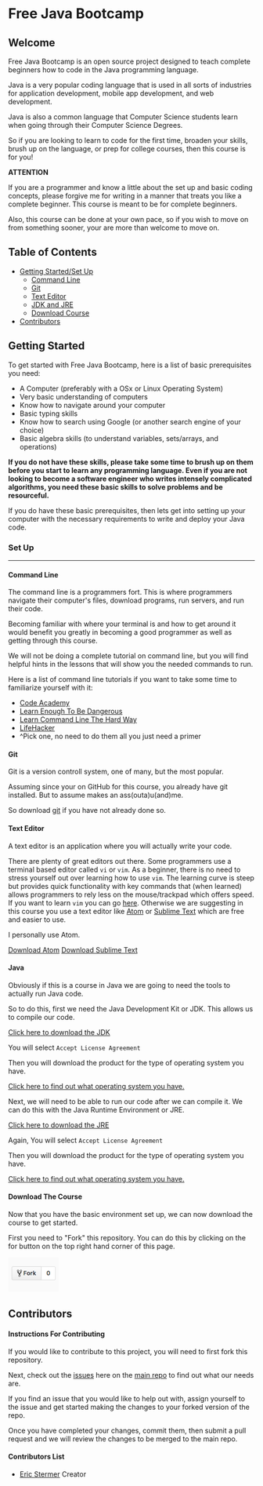 # Free Java Bootcamp

## Welcome

Free Java Bootcamp is an open source project designed to teach complete beginners how to code in the Java programming language.

Java is a very popular coding language that is used in all sorts of industries for application development, mobile app development, and web development.

Java is also a common language that Computer Science students learn when going through their Computer Science Degrees.

So if you are looking to learn to code for the first time, broaden your skills, brush up on the language, or prep for college courses, then this course is for you!

**ATTENTION**

If you are a programmer and know a little about the set up and basic coding concepts, please forgive me for writing in a manner that treats you like a complete beginner. This course is meant to be for complete beginners.

Also, this course can be done at your own pace, so if you wish to move on from something sooner, your are more than welcome to move on.

## Table of Contents

  - [Getting Started/Set Up](#getting-started)
    * [Command Line](#command-line)
    * [Git](#git)
    * [Text Editor](#text-editor)
    * [JDK and JRE](#java)
    * [Download Course](#download-the-course)
  - [Contributors](#contributors)
  
## Getting Started

To get started with Free Java Bootcamp, here is a list of basic prerequisites you need:

  - A Computer (preferably with a OSx or Linux Operating System)
  - Very basic understanding of computers
  - Know how to navigate around your computer
  - Basic typing skills
  - Know how to search using Google (or another search engine of your choice)
  - Basic algebra skills (to understand variables, sets/arrays, and operations)
  
**If you do not have these skills, please take some time to brush up on them before you start to learn any programming language. Even if you are not looking to become a software engineer who writes intensely complicated algorithms, you need these basic skills to solve problems and be resourceful.**

If you do have these basic prerequisites, then lets get into setting up your computer with the necessary requirements to write and deploy your Java code.

### Set Up
---

#### Command Line

The command line is a programmers fort. This is where programmers navigate their computer's files, download programs, run servers, and run their code. 

Becoming familiar with where your terminal is and how to get around it would benefit you greatly in becoming a good programmer as well as getting through this course.

We will not be doing a complete tutorial on command line, but you will find helpful hints in the lessons that will show you the needed commands to run.

Here is a list of command line tutorials if you want to take some time to familiarize yourself with it:

  - [Code Academy](https://www.codecademy.com/learn/learn-the-command-line)
  - [Learn Enough To Be Dangerous](https://www.learnenough.com/command-line-tutorial)
  - [Learn Command Line The Hard Way](https://learncodethehardway.org/unix/)
  - [LifeHacker](http://lifehacker.com/5633909/who-needs-a-mouse-learn-to-use-the-command-line-for-almost-anything)
  - ^Pick one, no need to do them all you just need a primer
  
#### Git

Git is a version controll system, one of many, but the most popular. 

Assuming since your on GitHub for this course, you already have git installed. But to assume makes an ass(outa)u(and)me.

So download [git](https://git-scm.com/book/en/v2/Getting-Started-Installing-Git) if you have not already done so.

#### Text Editor

A text editor is an application where you will actually write your code.

There are plenty of great editors out there. Some programmers use a terminal based editor called `vi` or `vim`. As a beginner, there is no need to stress yourself out over learning how to use `vim`. The learning curve is steep but provides quick functionality with key commands that (when learned) allows programmers to rely less on the mouse/trackpad which offers speed. If you want to learn `vim` you can go [here](http://vim-adventures.com/). Otherwise we are suggesting in this course you use a text editor like [Atom](https://atom.io/) or [Sublime Text](https://www.sublimetext.com/3) which are free and easier to use.

I personally use Atom.

[Download Atom](https://atom.io/)
[Download Sublime Text](https://www.sublimetext.com/3)

#### Java

Obviously if this is a course in Java we are going to need the tools to actually run Java code.

So to do this, first we need the Java Development Kit or JDK. This allows us to compile our code.

[Click here to download the JDK](http://www.oracle.com/technetwork/java/javase/downloads/jdk8-downloads-2133151.html)

You will select `Accept License Agreement`

Then you will download the product for the type of operating system you have.

[Click here to find out what operating system you have.](http://support.hubris.net/knowledge_base/006.php)

Next, we will need to be able to run our code after we can compile it. We can do this with the Java Runtime Environment or JRE. 

[Click here to download the JRE](http://www.oracle.com/technetwork/java/javase/downloads/jre8-downloads-2133155.html)

Again, You will select `Accept License Agreement`

Then you will download the product for the type of operating system you have.

[Click here to find out what operating system you have.](http://support.hubris.net/knowledge_base/006.php)

#### Download The Course

Now that you have the basic environment set up, we can now download the course to get started.

First you need to "Fork" this repository. You can do this by clicking on the for button on the top right hand corner of this page.

![Fork Repo](/img/fork.png)

## Contributors

#### Instructions For Contributing

If you would like to contribute to this project, you will need to first fork this repository.

Next, check out the [issues](https://github.com/estermer/free-java-bootcamp/issues) here on the [main repo](https://github.com/estermer/free-java-bootcamp) to find out what our needs are.

If you find an issue that you would like to help out with, assign yourself to the issue and get started making the changes to your forked version of the repo.

Once you have completed your changes, commit them, then submit a pull request and we will review the changes to be merged to the main repo.

#### Contributors List

  - [Eric Stermer](https://github.com/estermer) Creator
